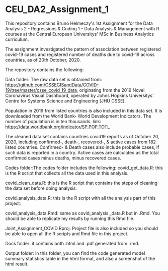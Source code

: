 # CEU_DA2_Assignment_1

This repository contains Bruno Helmeczy's 1st Assignment for the Data Analysis 2 - Regressions & Coding 1 - Data Analysis & Management with R courses at the Central European Universitys' MSc in Business Analytics curriculum.

The assignment investigated the pattern of association between registered covid-19 cases and registered number of deaths due to covid-19 across countries, as of 20th October, 2020.

The repository contains the following:

Data folder: 
The raw data set is obtained from: https://github.com/CSSEGISandData/COVID-19/tree/master/csse_covid_19_data, originating from the 2019 Novel Coronavirus Visual Dashboard, operated by Johns Hopkins Universitys' Centre for Systems Science and Engineering (JHU CSSE).

Population in 2019 from listed countries is also included in this data set. It is downloaded from the World Bank- World Development Indicators. The number of population is in ten thousands. link: https://data.worldbank.org/indicator/SP.POP.TOTL

The cleaned data set contains countries covid19 reports as of October 20, 2020, including confirmed-,  death-, recovered-, & active cases from 182 listed countries.
Confirmed- & Death cases also include probable cases, if such data is reported in a country. Active cases are calculated as the total confirmed cases minus deaths, minus recovered cases.

Codes folder:The codes folder includes the following:
covid_get_data.R: this is the R script that collects all the data used in this analysis.

covid_clean_data.R: this is the R script that contains the steps of cleaning the data set before doing analysis.

covid_analysis_data.R: this is the R script with all the analysis part of this project.

covid_analysis_data.Rmd: same as covid_analysis _data.R but in .Rmd. You should be able to replicate my results by running this Rmd file.

Joint_Assignment_COVID.Rproj: Project file is also included so you should be able to open all the R scripts and Rmd file in this project.

Docs folder: it contains both .html and .pdf generated from .rmd.

Output folder: in this folder, you can find the code generated model summary statistics table in the html format, and also a screenshot of the html result.
